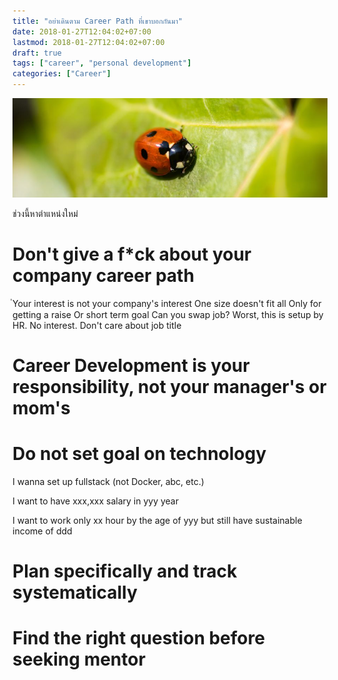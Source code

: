 ```yaml
---
title: "อย่าเดินตาม Career Path ที่เขาบอกกันมา"
date: 2018-01-27T12:04:02+07:00
lastmod: 2018-01-27T12:04:02+07:00
draft: true
tags: ["career", "personal development"]
categories: ["Career"]
---
```


![Photo by Michel Bosma on Unsplash](/img/covers/bug-01.jpg)

ช่วงนี้หาตำแหน่งใหม่
<!--more-->

# Don't give a f*ck about your company career path
ํYour interest is not your company's interest
One size doesn't fit all
Only for getting a raise Or short term goal
Can you swap job?
Worst, this is setup by HR. No interest.
Don't care about job title

# Career Development is your responsibility, not your manager's or mom's

# Do not set goal on technology
I wanna set up fullstack (not Docker, abc, etc.)

I want to have xxx,xxx salary in yyy year

I want to work only xx hour by the age of yyy but still have sustainable income of ddd

# Plan specifically and track systematically


# Find the right question before seeking mentor
